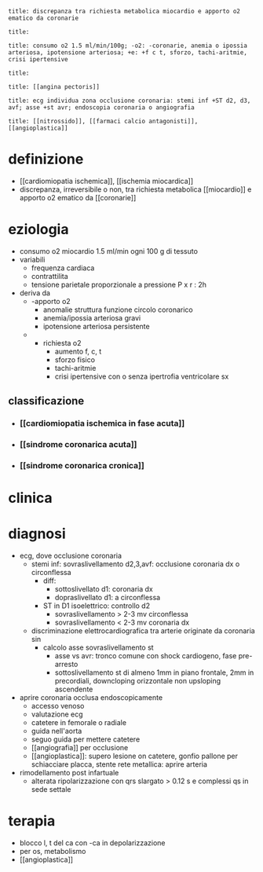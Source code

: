 ```ad-definizione
title: discrepanza tra richiesta metabolica miocardio e apporto o2 ematico da coronarie
```
```ad-epidemiologia
title: 
```
```ad-eziologia
title: consumo o2 1.5 ml/min/100g; -o2: -coronarie, anemia o ipossia arteriosa, ipotensione arteriosa; +e: +f c t, sforzo, tachi-aritmie, crisi ipertensive
```
```ad-fisiopatologia
title: 
```
```ad-clinica
title: [[angina pectoris]]
```
```ad-diagnosi
title: ecg individua zona occlusione coronaria: stemi inf +ST d2, d3, avf; asse +st avr; endoscopia coronaria o angiografia
```
```ad-terapia
title: [[nitrossido]], [[farmaci calcio antagonisti]], [[angioplastica]]
```
# definizione
- [[cardiomiopatia ischemica]], [[ischemia miocardica]]
- discrepanza, irreversibile o non, tra richiesta metabolica [[miocardio]] e apporto o2 ematico da [[coronarie]]

# eziologia
- consumo o2 miocardio 1.5 ml/min ogni 100 g di tessuto
- variabili
	- frequenza cardiaca
	- contrattilita
	- tensione parietale proporzionale a pressione P x r : 2h
- deriva da
	- -apporto o2
		- anomalie struttura funzione circolo coronarico
		- anemia/ipossia arteriosa gravi
		- ipotensione arteriosa persistente
	- + richiesta o2
		- aumento f, c, t
		- sforzo fisico
		- tachi-aritmie
		- crisi ipertensive con o senza ipertrofia ventricolare sx
## classificazione
- ### [[cardiomiopatia ischemica in fase acuta]]
- ### [[sindrome coronarica acuta]]
- ### [[sindrome coronarica cronica]]

# clinica

# diagnosi
- ecg, dove occlusione coronaria
	- stemi inf: sovraslivellamento d2,3,avf: occlusione coronaria dx o circonflessa
		- diff:
			- sottoslivellato d1: coronaria dx
			- dopraslivellato d1: a circonflessa
		- ST in D1 isoelettrico: controllo d2
			- sovraslivellamento > 2-3 mv circonflessa
			- sovraslivellamento < 2-3 mv coronaria dx
	- discriminazione elettrocardiografica tra arterie originate da coronaria sin
		- calcolo asse sovraslivellamento st
			- asse vs avr: tronco comune con shock cardiogeno, fase pre-arresto
			- sottoslivellamento st di almeno 1mm in piano frontale, 2mm in precordiali, downcloping orizzontale non upsloping ascendente
- aprire coronaria occlusa endoscopicamente
	- accesso venoso
	- valutazione ecg
	- catetere in femorale o radiale
	- guida nell'aorta
	- seguo guida per mettere catetere
	- [[angiografia]] per occlusione
	- [[angioplastica]]: supero lesione on catetere, gonfio pallone per schiacciare placca, stente rete metallica: aprire arteria
- rimodellamento post infartuale
	- alterata ripolarizzazione con qrs slargato > 0.12 s e complessi qs in sede settale

# terapia
- blocco l, t del ca con -ca in depolarizzazione
- per os, metabolismo
- [[angioplastica]]
